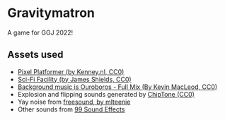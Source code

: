 # Gravitymatron
A game for GGJ 2022!

## Assets used
- [Pixel Platformer (by Kenney.nl, CC0)](https://kenney.nl/assets/pixel-platformer)
- [Sci-Fi Facility (by James Shields, CC0)](https://murphysdad.itch.io/sci-fi-facility)
- [Background music is Ouroboros - Full Mix (By Kevin MacLeod, CC0)](https://freemusicarchive.org/music/Kevin_MacLeod/Best_of_2014_1461/Ouroboros_-_Full_Mix)
- Explosion and flipping sounds generated by [ChipTone (CC0)](https://sfbgames.itch.io/chiptone)
- Yay noise from [freesound, by mlteenie](https://freesound.org/people/mlteenie/sounds/169233/)
- Other sounds from [99 Sound Effects](https://99sounds.org/free-sound-effects/)